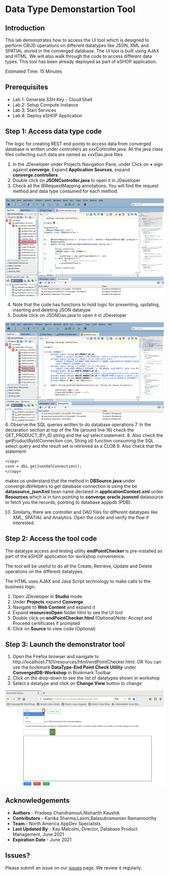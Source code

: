 # Data Type Demonstartion Tool 

## Introduction

This lab demonstrates how to access the UI tool which is designed to perform CRUD operations on different datatypes like JSON, XML and SPATIAL stored in the converged database.  The UI tool is built using AJAX and HTML.  We will also walk through the code to access different data types. This tool has been already deployed as part of eSHOP application.

Estimated Time: 15 Minutes

## Prerequisites

- Lab 1: Generate SSH Key - Cloud Shell
- Lab 2: Setup Compute Instance
- Lab 3: Start Services
- Lab 4: Deploy eSHOP Application


## Step 1:  Access data type code

The logic for creating REST end points to access data from converged database is written under controllers as xxxController.java.  All the java class files collecting such data are named as xxxDao.java files.

1. In the JDeveloper under Projects Navigation Pane, under Click on **+** sign against **converge**, Expand **Application Sources**, expand **converge.controllers**
2. Double click on **JSONController.java** to open it in JDeveloper
3. Check all the @RequestMapping annotations.  You will find the request method and data type consumed for each method. 

![](./images/open_jsoncontroller_code.png " ")

4. Note that the code has functions to hold logic for presenting, updating, inserting and deleting JSON datatype
5. Double click on JSONDao.java to open it in JDeveloper

![](./images/open_jsondao_code.png " ")
6. Observe the SQL queries written to do database operations
7. In the declaration section at top of the file (around line 16) check the GET_PRODUCT_BY_ID string and the sql select statement.
8. Also check the getProductById(Connection con,  String id) function consuming the SQL select query and the result set is retrieved as a CLOB
9. Also check that the statement 

````
<copy>
conn = dbs.getJsonXmlConnection();
</copy>
````

makes us understand that the method in **DBSource.java** under converge.dbHelpers  to get database connection is using the be **datasource_jsonXml** bean name declared in **applicationContext.xml**  under **Resources** which is in turn pointing to **converge.oracle.jsonxml** datasource to fetch you the records, pointing to database apppdb (PDB).

10. Similarly, there are controller and DAO files for different datatypes like XML, SPATIAL and Analytics.  Open the code and verify the flow if interested.

## Step 2: Access the tool code

The datatype access and testing utility **endPointChecker** is pre-installed as part of the eSHOP application for workshop convenience.

The tool will be useful to do all the Create, Retrieve, Update and Delete operations on the different datatypes.

The HTML uses AJAX and Java Script technology to make calls to the business logic.  

1. Open JDeveloper in **Studio** mode.
2. Under **Projects**  expand **Converge**
3. Navigate to **Web Content** and expand it
4. Expand **resourcesOpen** folder html to see the UI tool
5. Double click on **endPointChecker.html** 
 (Optional)Note: Accept and Proceed certificates if prompted
6. Click on **Source** to view code (Optional)

## Step 3: Launch the demonstrator tool

1. Open the Firefox browser and navigate to http://localhost:7101/resources/html/endPointChecker.html. OR You can use the bookmark **DataType-End Point Check Utility** under **ConvergedDB-Workshop** in Bookmark Toolbar
2. Click on the drop-down to see the list of datatypes shown in workshop
3. Select a datatype and click on **Change View** button to change 

![](./images/datatype_tool.png " ")


## Acknowledgements

- **Authors** - Pradeep Chandramouli,Nishanth Kaushik
- **Contributors** - Kanika Sharma,Laxmi,Balasubramanian Ramamoorthy
- **Team** - North America AppDev Specialists
- **Last Updated By** - Kay Malcolm, Director, Database Product Management, June 2021
- **Expiration Date** - June 2021


## Issues?
Please submit an issue on our [issues](https://github.com/oracle/learning-library/issues) page. We review it regularly.

      